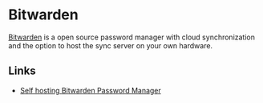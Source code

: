# Bitwarden

[Bitwarden](https://bitwarden.com/) is a open source password manager with cloud synchronization and the option to host the sync server on your own hardware.

## Links
- [Self hosting Bitwarden Password Manager](https://www.linuxserver.io/blog/2019-01-15-self-hosting-bitwarden)